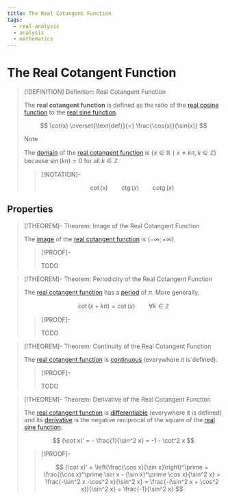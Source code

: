 ```yaml
---
title: The Real Cotangent Function
tags:
  - real-analysis
  - analysis
  - mathematics
---
```


# The Real Cotangent Function

>[!DEFINITION] Definition: Real Cotangent Function
>
>The **real cotangent function** is defined as the ratio of the [real cosine function](Real%20Cosine%20Function.md) to the [real sine function](Real%20Sine%20Function.md).
>
>$$
>\cot(x) \overset{\text{def}}{=} \frac{\cos(x)}{\sin(x)}
>$$
>
>>[!NOTE]
>>
>>The [domain](../../../Functions/Functions.md) of the [real cotangent function](Real%20Cotangent%20Function.md) is $\{x \in \mathbb{R}\mid x\ne k\pi, k \in \mathbb{Z}\}$ because $\sin (k\pi) = 0$ for all $k \in \mathbb{Z}$.
>>
>
>>[!NOTATION]-
>>
>>$$
>>\cot (x) \qquad \mathop{\operatorname{ctg}}(x) \qquad \mathop{\operatorname{cotg}}(x)
>>$$
>>
>

## Properties

>[!THEOREM]- Theorem: Image of the Real Cotangent Function
>
>The [image](../../../Functions/Functions.md) of the [real cotangent function](Real%20Cotangent%20Function.md) is $(-\infty; +\infty)$.
>
>>[!PROOF]-
>>
>>TODO
>>
>


>[!THEOREM]- Theorem: Periodicity of the Real Cotangent Function
>
>The [real cotangent function](Real%20Cotangent%20Function.md) has a [period](../Periodicity.md) of $\pi$. More generally,
>
>$$
>\cot(x + k\pi) = \cot (x) \qquad \forall k \in \mathbb{Z}
>$$
>
>>[!PROOF]-
>>
>>TODO
>>
>

>[!THEOREM]- Theorem: Continuity of the Real Cotangent Function
>
>The [real cotangent function](Real%20Cotangent%20Function.md) is [continuous](../Continuity.md) (everywhere it is defined).
>
>>[!PROOF]-
>>
>>TODO
>>
>

>[!THEOREM]- Theorem: Derivative of the Real Cotangent Function
>
>The [real cotangent function](Real%20Cotangent%20Function.md) is [differentiable](../Differentiability.md) (everywhere it is defined) and its [derivative](../Differentiability.md) is the negative reciprocal of the square of the [real sine function](Real%20Sine%20Function.md):
>
>$$
>(\cot x)' = - \frac{1}{\sin^2 x} = -1 - \cot^2 x
>$$
>
>>[!PROOF]-
>>
>>$$
>>(\cot x)' = \left(\frac{\cos x}{\sin x}\right)^\prime = \frac{(\cos x)^\prime \sin x - (\sin x)^\prime \cos x}{\sin^2 x} = \frac{-\sin^2 x -\cos^2 x}{\sin^2 x} = \frac{-(\sin^2 x + \cos^2 x)}{\sin^2 x} = \frac{-1}{\sin^2 x}
>>$$
>>
>